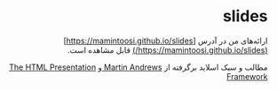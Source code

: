 <div dir="rtl">

# slides
ارائه‌های من در آدرس [https://mamintoosi.github.io/slides](https://mamintoosi.github.io/slides/) قابل مشاهده است.

مطالب و سبک اسلاید برگرفته از 
	<a href="https://github.com/mdda/deep-learning-workshop"> Martin Andrews </a>
	و
	<a href="https://github.com/hakimel/reveal.js"> The HTML Presentation Framework </a>
                           
</div>
